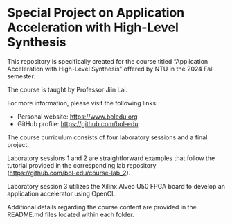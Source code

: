 # Special Project on Application Acceleration with High-Level Synthesis

This repository is specifically created for the course titled “Application Acceleration with High-Level Synthesis” offered by NTU in the 2024 Fall semester.

The course is taught by Professor Jiin Lai.

For more information, please visit the following links:
- Personal website: https://www.boledu.org
- GitHub profile: https://github.com/bol-edu

The course curriculum consists of four laboratory sessions and a final project.

Laboratory sessions 1 and 2 are straightforward examples that follow the tutorial provided in the corresponding lab repository (https://github.com/bol-edu/course-lab_2).

Laboratory session 3 utilizes the Xilinx Alveo U50 FPGA board to develop an application accelerator using OpenCL.

Additional details regarding the course content are provided in the README.md files located within each folder.
